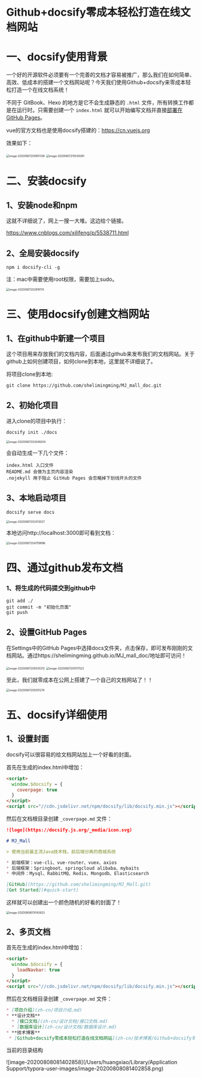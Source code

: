 # Github+docsify零成本轻松打造在线文档网站

# 一、docsify使用背景

一个好的开源软件必须要有一个完善的文档才容易被推广，那么我们在如何简单、高效、低成本的搭建一个文档网站呢？今天我们使用Github+docsify来零成本轻松打造一个在线文档系统！

不同于 GitBook、Hexo 的地方是它不会生成静态的 `.html` 文件，所有转换工作都是在运行时。只需要创建一个 `index.html` 就可以开始编写文档并直接[部署在 GitHub Pages](https://docsify.js.org/#/zh-cn/deploy)。

vue的官方文档也是使用docsify搭建的：https://cn.vuejs.org

效果如下：

<img src="zh-cn/技术博客/static/image-20200807205951338.png" alt="image-20200807205951338" style="zoom:50%;" />

<img src="zh-cn/技术博客/static/image-20200807210030081.png" alt="image-20200807210030081" style="zoom:50%;" />

# 二、安装docsify

## 1、安装node和npm

这就不详细说了，网上一搜一大堆。这边给个链接。

https://www.cnblogs.com/xilifeng/p/5538711.html

## 2、全局安装docsify

```shell
npm i docsify-cli -g
```

注：mac中需要使用root权限，需要加上sudo。

<img src="zh-cn/技术博客/static/image-20200807202819174.png" alt="image-20200807202819174" style="zoom:50%;" />

# 三、使用docsify创建文档网站

## 1、在github中新建一个项目

这个项目用来存放我们的文档内容，后面通过github来发布我们的文档网站。关于github上如何创建项目，如何clone到本地，这里就不详细说了。

将项目clone到本地:

`git clone https://github.com/shelimingming/MJ_mall_doc.git`

## 2、初始化项目

进入clone的项目中执行：

```shell
docsify init ./docs
```

<img src="zh-cn/技术博客/static/image-20200807203049204.png" alt="image-20200807203049204" style="zoom:50%;" />

会自动生成一下几个文件：

```
index.html 入口文件
README.md 会做为主页内容渲染
.nojekyll 用于阻止 GitHub Pages 会忽略掉下划线开头的文件
```

## 3、本地启动项目

```shell
docsify serve docs
```

<img src="zh-cn/技术博客/static/image-20200807203313027.png" alt="image-20200807203313027" style="zoom:50%;" />

本地访问http://localhost:3000即可看到文档：

<img src="zh-cn/技术博客/static/image-20200807204759896.png" alt="image-20200807204759896" style="zoom:50%;" />

# 四、通过github发布文档

### 1、将生成的代码提交到github中

```shell
git add ./
git commit -m "初始化页面"
git push
```

## 2、设置GitHub Pages

在Settings中的GitHub Pages中选择docs文件夹，点击保存，即可发布刚刚的文档网站。通过https://shelimingming.github.io/MJ_mall_doc/地址即可访问！

<img src="zh-cn/技术博客/static/image-20200807205030212.png" alt="image-20200807205030212" style="zoom:50%;" />

<img src="zh-cn/技术博客/static/image-20200807205117023.png" alt="image-20200807205117023" style="zoom:50%;" />

至此，我们就零成本在公网上搭建了一个自己的文档网站了！！

<img src="zh-cn/技术博客/static/image-20200807205351274.png" alt="image-20200807205351274" style="zoom:50%;" />

# 五、docsify详细使用

## 1、设置封面

docsify可以很容易的给文档网站加上一个好看的封面。

首先在生成的index.html中增加：

```html
<script>
  window.$docsify = {
    coverpage: true
  }
</script>
<script src="//cdn.jsdelivr.net/npm/docsify/lib/docsify.min.js"></script>
```

然后在文档根目录创建 `_coverpage.md` 文件：

```markdown
![logo](https://docsify.js.org/_media/icon.svg)

# MJ_Mall

> 使用当前最主流Java技术栈，前后端分离的商城系统

* 前端框架：vue-cli、vue-router、vuex、axios
* 后端框架：Springboot、springcloud alibaba、mybaits
* 中间件：Mysql、RabbitMQ、Redis、Mongodb、Elasticsearch

[GitHub](https://github.com/shelimingming/MJ_Mall.git)
[Get Started](#quick-start)
```

这样就可以创建出一个颜色随机的好看的封面了！

<img src="zh-cn/技术博客/static/image-20200808074143823.png" alt="image-20200808074143823" style="zoom:50%;" />

## 2、多页文档

首先在生成的index.html中增加：

```html
<script>
  window.$docsify = {
    loadNavbar: true
  }
</script>
<script src="//cdn.jsdelivr.net/npm/docsify/lib/docsify.min.js"></script>
```

然后在文档根目录创建 `_coverpage.md` 文件：

```markdown
* [项目介绍](zh-cn/项目介绍.md)
* **设计文档**
  * [接口文档](zh-cn/设计文档/接口文档.md)
  * [数据库设计](zh-cn/设计文档/数据库设计.md)
* **技术博客**
 * [Github+docsify零成本轻松打造在线文档网站](zh-cn/技术博客/Github+docsify零成本轻松打造在线文档.md)
```

当前的目录结构

![image-20200808081402858](/Users/huangxiao/Library/Application Support/typora-user-images/image-20200808081402858.png)